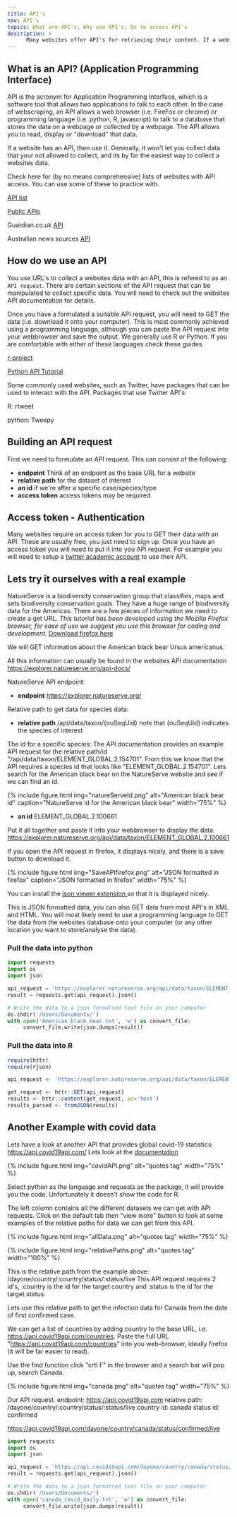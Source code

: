 ```yaml
---
title: API's
nav: API's
topics: What are API's; Why use API's; Do to access API's
description: >
      Many websites offer API's for retrieving their content. If a website has an API, use it.
---
```


## What is an API? (Application Programming Interface)
API is the acronym for Application Programming Interface, which is a software tool that allows two applications to talk to each other. In the case of webscraping, an API allows a web browser (i.e. FireFox or chrome) or programming language (i.e. python, R, javascript) to talk to a database that stores the data on a webpage or collected by a webpage. The API allows you to read, display or "download" that data.

If a website has an API, then use it. Generally, it won't let you collect data that your not allowed to collect, and its by far the easiest way to collect a websites data.

Check here for (by no means comprehensive) lists of websites with API access. You can use some of these to practice with.

<a href='https://apilist.fun/' target='_blank'>API list</a>

<a href='https://github.com/public-apis/public-apis' target='_blank'>Public APIs</a>

Guardian.co.uk <a href='https://open-platform.theguardian.com/' target='_blank'>API</a>

Australian news sources <a href='https://mediastack.com/sources/australia-news-api' target='_blank'>API</a> 

## How do we use an API

You use URL's to collect a websites data with an API, this is refered to as an `API request`. There are certain sections of the API request that can be manipulated to collect specific data. You will need to check out the websites API documentation for details.

Once you have a formulated a suitable API request, you will need to GET the data (i.e. download it onto your computer). This is most commonly achieved using a programming language, although you can paste the API request into your webbrowser and save the output. We generally use R or Python.  If you are comfortable with either of these languages check these guides.

<a href='https://cran.r-project.org/web/packages/httr/vignettes/api-packages.html' target='_blank'> r-project</a>

<a href='https://www.dataquest.io/blog/python-api-tutorial/' target='_blank'> Python API Tutorial </a>

Some commonly used websites, such as Twitter, have packages that can be used to interact with the API. Packages that use Twitter API's:

R: rtweet 

python: Tweepy

## Building an API request
First we need to formulate an API request.
This can consist of the following:
* **endpoint** Think of an endpoint as the base URL for a website
* **relative path** for the dataset of interest 
* **an id** if we're after a specific case/species/type
* **access token** access tokens may be required

## Access token - Authentication
Many websites require an access token for you to GET their data with an API. These are usually free, you just need to sign up. Once you have an access token you will need to put it into you API request.
For example you will need to setup a <a href='https://developer.twitter.com/en/products/twitter-api/academic-research' target='_blank'>twitter academic account</a> to use their API.

## Lets try it ourselves with a real example
NatureServe is a biodiversity conservation group that classifies, maps and sets biodiversity conservation goals.
They have a huge range of biodiversity data for the Americas. There are a few pieces of information we need to create a get URL. 
*This tutorial has been developed using the Mozilla Firefox browser, for ease of use we suggest you use this browser for coding and development.* <a href='https://www.mozilla.org/en-US/firefox/new/' target='_blank'> Download firefox here <a/>

We will GET information about the American black bear Ursus americanus.

All this information can usually be found in the websites API documentation
https://explorer.natureserve.org/api-docs/

NatureServe API endpoint:
* **endpoint** https://explorer.natureserve.org/

Relative path to get data for species data:
* **relative path** /api/data/taxon/{ouSeqUid}
note that {ouSeqUid} indicates the species of interest


The id for a specific species:
The API documentation provides an example API request for the relative path/id "/api/data/taxon/ELEMENT_GLOBAL.2.154701". From this we know that the API requires a species id that looks like "ELEMENT_GLOBAL.2.154701". Lets search for the American black bear on the NatureServe website and see if we can find an id.

{% include figure.html img="natureServeId.png" alt="American black bear id" caption="NatureServe id for the American black bear" width="75%" %}

* **an id** ELEMENT_GLOBAL.2.100661

Put it all together and paste it into your webbrowser to display the data.
https://explorer.natureserve.org/api/data/taxon/ELEMENT_GLOBAL.2.100661

If you open the API request in firefox, it displays nicely, and there is a save button to download it.

{% include figure.html img="SaveAPIfirefox.png" alt="JSON formatted in firefox" caption="JSON formatted in firefox" width="75%" %}

You can install the <a href="https://chrome.google.com/webstore/detail/json-viewer/gbmdgpbipfallnflgajpaliibnhdgobh" target="_blank">json viewer extension </a> so that it is displayed nicely.

This is JSON formatted data, you can also GET data from most API's in XML and HTML. You will most likely need to use a programming language to GET the data from the websites database onto your computer (or any other location you want to store/analyse the data).

### Pull the data into python

```python
import requests
import os
import json

api_request = 'https://explorer.natureserve.org/api/data/taxon/ELEMENT_GLOBAL.2.100661'
result = requests.get(api_request).json()

# Write the data to a json formatted text file on your computer
os.chdir('/Users/Documents/')
with open('American_black_bear.txt', 'w') as convert_file: 
     convert_file.write(json.dumps(result))

```

### Pull the data into R
```R
require(httr)
require(rjson)

api_request <- 'https://explorer.natureserve.org/api/data/taxon/ELEMENT_GLOBAL.2.100661'

get_request <- httr::GET(api_request)
results <- httr::content(get_request, as='text')
results_parsed <- fromJSON(results)
```

## Another Example with covid data

Lets have a look at another API that provides global covid-19 statistics: <a href="https://api.covid19api.com/" target="_blank">https://api.covid19api.com/</a>
Lets look at the <a href="https://documenter.getpostman.com/view/10808728/SzS8rjbc" target="_blank">documentation</a>

{% include figure.html img="covidAPI.png" alt="quotes tag"  width="75%" %}

Select python as the language and requests as the package, it will provide you the code. Unfortunately it doesn't show the code for R.

The left column contains all the different datasets we can get with API requests. Click on the default tab then "view more" button to look at some examples of the relative paths for data we can get from this API.

{% include figure.html img="allData.png" alt="quotes tag"  width="75%" %}

{% include figure.html img="relativePaths.png" alt="quotes tag"  width="100%" %}

This is the relative path from the example above: /dayone/country/:country/status/:status/live
This API request requires 2 id's, :country is the id for the target country and :status is the id for the target status.

Lets use this relative path to get the infection data for Canada from the date of first confirmed case. 

We can get a list of countries by adding country to the base URL, i.e. https://api.covid19api.com/countries. Paste the full URL "https://api.covid19api.com/countries" into you web-browser, ideally firefox (it will be far easier to read).

Use the find function click "crtl F" in the browser and a search bar will pop up, search Canada.

{% include figure.html img="canada.png" alt="quotes tag"  width="75%" %}

Our API request.
endpoint: https://api.covid19api.com
relative path: /dayone/country/:country/status/:status/live
country id: canada
status id: confirmed

https://api.covid19api.com/dayone/country/canada/status/confirmed/live

```python
import requests
import os
import json

api_request = 'https://api.covid19api.com/dayone/country/canada/status/confirmed/live'
result = requests.get(api_request).json()

# Write the data to a json formatted text file on your computer
os.chdir('/Users/Documents/')
with open('canada_covid_daily.txt', 'w') as convert_file: 
     convert_file.write(json.dumps(result))

```